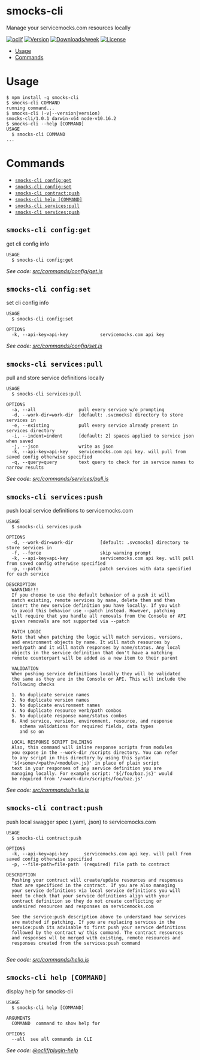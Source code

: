 smocks-cli
========

Manage your servicemocks.com resources locally

[![oclif](https://img.shields.io/badge/cli-oclif-brightgreen.svg)](https://oclif.io)
[![Version](https://img.shields.io/npm/v/smocks-cli.svg)](https://npmjs.org/package/smocks-cli)
[![Downloads/week](https://img.shields.io/npm/dw/smocks-cli.svg)](https://npmjs.org/package/smocks-cli)
[![License](https://img.shields.io/npm/l/smocks-cli.svg)](https://github.com/https://github.com/servicemocks/smocks-cli/blob/master/package.json)

<!-- toc -->
* [Usage](#usage)
* [Commands](#commands)
<!-- tocstop -->
# Usage
<!-- usage -->
```sh-session
$ npm install -g smocks-cli
$ smocks-cli COMMAND
running command...
$ smocks-cli (-v|--version|version)
smocks-cli/1.0.1 darwin-x64 node-v10.16.2
$ smocks-cli --help [COMMAND]
USAGE
  $ smocks-cli COMMAND
...
```
<!-- usagestop -->
# Commands
<!-- commands -->
* [`smocks-cli config:get`](#smocks-cli-configget)
* [`smocks-cli config:set`](#smocks-cli-configset)
* [`smocks-cli contract:push`](#smocks-cli-contractpush)
* [`smocks-cli help [COMMAND]`](#smocks-cli-help-command)
* [`smocks-cli services:pull`](#smocks-cli-servicespull)
* [`smocks-cli services:push`](#smocks-cli-servicespush)

## `smocks-cli config:get`

get cli config info

```
USAGE
  $ smocks-cli config:get
```

_See code: [src/commands/config/get.js](https://github.com/servicemocks/smocks-cli/blob/v1.0.1/src/commands/config/get.js)_

## `smocks-cli config:set`

set cli config info

```
USAGE
  $ smocks-cli config:set

OPTIONS
  -k, --api-key=api-key            servicemocks.com api key
```

_See code: [src/commands/config/set.js](https://github.com/servicemocks/smocks-cli/blob/v1.0.1/src/commands/config/set.js)_

## `smocks-cli services:pull`

pull and store service definitions locally

```
USAGE
  $ smocks-cli services:pull

OPTIONS
  -a, --all                pull every service w/o prompting
  -d, --work-dir=work-dir  [default: .svcmocks] directory to store services in
  -e, --existing           pull every service already present in services directory
  -i, --indent=indent      [default: 2] spaces applied to service json when saved
  -j, --json               write as json
  -k, --api-key=api-key    servicemocks.com api key. will pull from saved config otherwise specified
  -q, --query=query        text query to check for in service names to narrow results
```

_See code: [src/commands/services/pull.js](https://github.com/servicemocks/smocks-cli/blob/v1.0.1/src/commands/services/pull.js)_

## `smocks-cli services:push`

push local service definitions to servicemocks.com

```
USAGE
  $ smocks-cli services:push

OPTIONS
  -d, --work-dir=work-dir          [default: .svcmocks] directory to store services in
  -f, --force                      skip warning prompt
  -k, --api-key=api-key            servicemocks.com api key. will pull from saved config otherwise specified
  -p, --patch                      patch services with data specified for each service

DESCRIPTION
  WARNING!!!
  If you choose to use the default behavior of a push it will
  match existing, remote services by name, delete them and then
  insert the new service definition you have locally. If you wish
  to avoid this behavior use --patch instead. However, patching
  will require that you handle all removals from the Console or API
  given removals are not supported via --patch 

  PATCH LOGIC
  Note that when patching the logic will match services, versions, 
  and environment objects by name. It will match resources by  
  verb/path and it will match responses by name/status. Any local
  objects in the service definition that don't have a matching 
  remote counterpart will be added as a new item to their parent

  VALIDATION
  When pushing service definitions locally they will be validated 
  the same as they are in the Console or API. This will include the 
  following checks

  1. No duplicate service names  
  2. No duplicate version names 
  3. No duplicate environment names
  4. No duplicate resource verb/path combos
  5. No duplicate response name/status combos
  6. And service, version, environment, resource, and response
     schema validations for required fields, data types
     and so on
  
  LOCAL RESPONSE SCRIPT INLINING
  Also, this command will inline response scripts from modules 
  you expose in the --work-dir /scripts directory. You can refer
  to any script in this directory by using this syntax
  '${<some>/<path>/<module>.js}' in place of plain script
  text in your responses of any service definition you are 
  managing locally. For example script: '${/foo/baz.js}' would
  be required from '/<work-dir>/scripts/foo/baz.js'

```

_See code: [src/commands/hello.js](https://github.com/servicemocks/smocks-cli/blob/src/commands/services/push.js)_

## `smocks-cli contract:push`

push local swagger spec (.yaml, .json) to servicemocks.com

```
USAGE
  $ smocks-cli contract:push

OPTIONS
  -k, --api-key=api-key      servicemocks.com api key. will pull from saved config otherwise specified
  -p, --file-path=file-path  (required) file path to contract

DESCRIPTION
  Pushing your contract will create/update resources and responses
  that are specificed in the contract. If you are also managing
  your service definitions via local service definitions you will
  need to check that your service definitions align with your 
  contract definition so they do not create conflicting or 
  undesired resources and responses on servicemocks.com

  See the service:push description above to understand how services
  are matched if patching. If you are replacing services in the
  service:push its advisable to first push your service definitions
  followed by the contract w/ this command. The contract resources
  and responses wll be merged with existing, remote resources and
  responses created from the services:push command 
  
```

_See code: [src/commands/hello.js](https://github.com/servicemocks/smocks-cli/blob/src/commands/contract/push.js)_


## `smocks-cli help [COMMAND]`

display help for smocks-cli

```
USAGE
  $ smocks-cli help [COMMAND]

ARGUMENTS
  COMMAND  command to show help for

OPTIONS
  --all  see all commands in CLI
```

_See code: [@oclif/plugin-help](https://github.com/oclif/plugin-help/blob/v2.2.1/src/commands/help.ts)_
<!-- commandsstop -->
